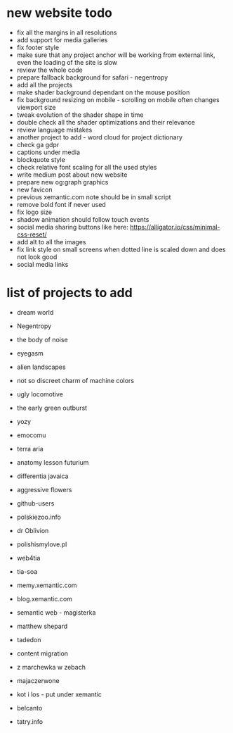 # new website todo

* fix all the margins in all resolutions
* add support for media galleries
* fix footer style
* make sure that any project anchor will be working from external link, even the loading of the site is slow
* review the whole code
* prepare fallback background for safari - negentropy
* add all the projects
* make shader background dependant on the mouse position
* fix background resizing on mobile - scrolling on mobile often changes viewport size
* tweak evolution of the shader shape in time
* double check all the shader optimizations and their relevance
* review language mistakes
* another project to add - word cloud for project dictionary
* check ga gdpr
* captions under media
* blockquote style
* check relative font scaling for all the used styles
* write medium post about new website
* prepare new og:graph graphics
* new favicon
* previous xemantic.com note should be in small script
* remove bold font if never used
* fix logo size
* shadow animation should follow touch events
* social media sharing buttons like here: https://alligator.io/css/minimal-css-reset/
* add alt to all the images
* fix link style on small screens when dotted line is scaled down and does not look good
* social media links

# list of projects to add

* dream world
* Negentropy
* the body of noise
* eyegasm
* alien landscapes
* not so discreet charm of machine colors
* ugly locomotive
* the early green outburst
* yozy
* emocomu
* terra aria
* anatomy lesson futurium
* differentia javaica
* aggressive flowers
* github-users
* polskiezoo.info
* dr Oblivion

* polishismylove.pl
* web4tia
* tia-soa
* memy.xemantic.com
* blog.xemantic.com
* semantic web - magisterka
* matthew shepard
* tadedon
* content migration
* z marchewka w zebach
* majaczerwone
* kot i los - put under xemantic
* belcanto
* tatry.info
